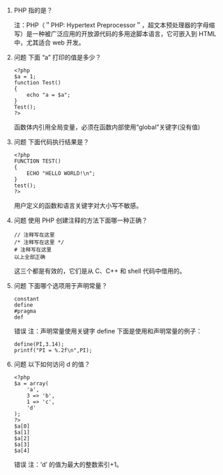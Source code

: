 1. PHP 指的是？

    注：PHP（＂PHP: Hypertext Preprocessor＂，超文本预处理器的字母缩写）是一种被广泛应用的开放源代码的多用途脚本语言，它可嵌入到 HTML中，尤其适合 web 开发。

7. 问题
    下面 “a” 打印的值是多少？
    ```
    <?php
    $a = 1;
    function Test()
    {
        echo "a = $a";
    }
    Test();
    ?> 
    ```   
    函数体内引用全局变量，必须在函数内部使用“global”关键字(没有值)
8. 问题
    下面代码执行结果是？
    ```
    <?php
    FUNCTION TEST()
    {
        ECHO "HELLO WORLD!\n";
    }
    test();
    ?> 
    ```
    用户定义的函数和语言关键字对大小写不敏感。
9. 问题
    使用 PHP 创建注释的方法下面哪一种正确？
    ```
    // 注释写在这里
    /* 注释写在这里 */
    # 注释写在这里
    以上全部正确
    ``` 
    这三个都是有效的，它们是从 C、C++ 和 shell 代码中借用的。  

13. 问题
    下面哪个选项用于声明常量？
    ```
    constant
    define
    #pragma
    def
    ```
    错误
    注：声明常量使用关键字 define 下面是使用和声明常量的例子：
    ```
    define(PI,3.14);
    printf("PI = %.2f\n",PI);     
    ```
16. 问题
    以下如何访问 d 的值？
    ```
    <?php
    $a = array(
        'a',
        3 => 'b',
        1 => 'c',
        'd'
    );
    ?>
    $a[0]
    $a[1]
    $a[2]
    $a[3]
    $a[4]
    ``` 
    错误
    注：’d’ 的值为最大的整数索引+1。    
